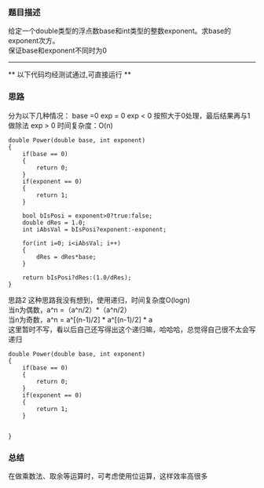 ### 题目描述
给定一个double类型的浮点数base和int类型的整数exponent。求base的exponent次方。   
保证base和exponent不同时为0

****
** 以下代码均经测试通过,可直接运行 **   

### 思路
分为以下几种情况：
base =0
exp = 0
exp < 0  按照大于0处理，最后结果再与1做除法
exp > 0
时间复杂度：O(n)
```
double Power(double base, int exponent)
{
    if(base == 0)
    {
        return 0;
    }
    if(exponent == 0)
    {
        return 1;
    }

    bool bIsPosi = exponent>0?true:false;
    double dRes = 1.0;
    int iAbsVal = bIsPosi?exponent:-exponent;

    for(int i=0; i<iAbsVal; i++)
    {
        dRes = dRes*base;
    }

    return bIsPosi?dRes:(1.0/dRes);
}
```
思路2
这种思路我没有想到，使用递归，时间复杂度O(logn)   
当n为偶数，a^n =（a^n/2）*（a^n/2）   
当n为奇数，a^n = a^[(n-1)/2] * a^[(n-1)/2] * a   
这里暂时不写，看以后自己还写得出这个递归嘛，哈哈哈，总觉得自己很不太会写递归   
```
double Power(double base, int exponent)
{
    if(base == 0)
    {
        return 0;
    }
    if(exponent == 0)
    {
        return 1;
    }


}
```


### 总结
在做乘数法、取余等运算时，可考虑使用位运算，这样效率高很多   
